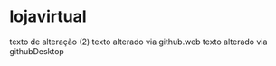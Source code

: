# lojavirtual
texto de alteração (2)
texto alterado via github.web
texto alterado via githubDesktop
